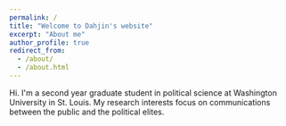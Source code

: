 ```yaml
---
permalink: /
title: "Welcome to Dahjin's website"
excerpt: "About me"
author_profile: true
redirect_from:
  - /about/
  - /about.html
---
```


Hi. I'm a second year graduate student in political science at Washington University in St. Louis. My research interests focus on communications between the public and the political elites. 
